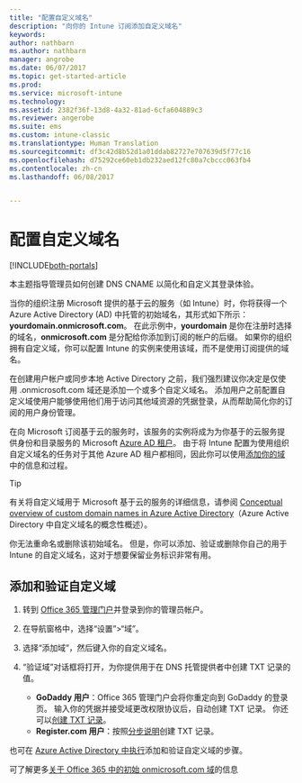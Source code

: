 ```yaml
---
title: "配置自定义域名"
description: "向你的 Intune 订阅添加自定义域名"
keywords: 
author: nathbarn
ms.author: nathbarn
manager: angrobe
ms.date: 06/07/2017
ms.topic: get-started-article
ms.prod: 
ms.service: microsoft-intune
ms.technology: 
ms.assetid: 2382f36f-13d8-4a32-81ad-6cfa604889c3
ms.reviewer: angerobe
ms.suite: ems
ms.custom: intune-classic
ms.translationtype: Human Translation
ms.sourcegitcommit: df3c42d8b52d1a01ddab82727e707639d5f77c16
ms.openlocfilehash: d75292ce60eb1db232aed12fc80a7cbccc063fb4
ms.contentlocale: zh-cn
ms.lasthandoff: 06/08/2017


---
```



# <a name="configure-a-custom-domain-name"></a>配置自定义域名

[!INCLUDE[both-portals](./includes/note-for-both-portals.md)]

本主题指导管理员如何创建 DNS CNAME 以简化和自定义其登录体验。

当你的组织注册 Microsoft 提供的基于云的服务（如 Intune）时，你将获得一个 Azure Active Directory (AD) 中托管的初始域名，其形式如下所示：**yourdomain.onmicrosoft.com**。 在此示例中，**yourdomain** 是你在注册时选择的域名，**onmicrosoft.com** 是分配给你添加到订阅的帐户的后缀。 如果你的组织拥有自定义域，你可以配置 Intune 的实例来使用该域，而不是使用订阅提供的域名。

在创建用户帐户或同步本地 Active Directory 之前，我们强烈建议你决定是仅使用 .onmicrosoft.com 域还是添加一个或多个自定义域名。 添加用户之前配置自定义域使用户能够使用他们用于访问其他域资源的凭据登录，从而帮助简化你的订阅的用户身份管理。

在向 Microsoft 订阅基于云的服务时，该服务的实例将成为为你基于的云服务提供身份和目录服务的 Microsoft [Azure AD 租户](http://technet.microsoft.com/library/jj573650.aspx#BKMK_WhatIsAnAzureADTenant)。 由于将 Intune 配置为使用组织自定义域名的任务对于其他 Azure AD 租户都相同，因此你可以使用[添加你的域](https://azure.microsoft.com/documentation/articles/active-directory-add-domain/)中的信息和过程。

> [!TIP]
> 有关将自定义域用于 Microsoft 基于云的服务的详细信息，请参阅 [Conceptual overview of custom domain names in Azure Active Directory](https://azure.microsoft.com/documentation/articles/active-directory-add-domain-concepts/)（Azure Active Directory 中自定义域名的概念性概述）。

你无法重命名或删除该初始域名。 但是，你可以添加、验证或删除你自己的用于 Intune 的自定义域名，这对于想要保留业务标识非常有用。

## <a name="to-add-and-verify-your-custom-domain"></a>添加和验证自定义域

1. 转到 [Office 365 管理门户](https://portal.office.com/Admin/Default.aspx)并登录到你的管理员帐户。

2. 在导航窗格中，选择“设置”&gt;“域”。

3. 选择“添加域”，然后键入你的自定义域名。

4. “验证域”对话框将打开，为你提供用于在 DNS 托管提供者中创建 TXT 记录的值。
    - **GoDaddy 用户**：Office 365 管理门户会将你重定向到 GoDaddy 的登录页。 输入你的凭据并接受域更改权限协议后，自动创建 TXT 记录。 你还可以[创建 TXT 记录](https://support.office.com/article/Create-DNS-records-at-GoDaddy-for-Office-365-f40a9185-b6d5-4a80-bb31-aa3bb0cab48a)。
    - **Register.com 用户**：按照[分步说明](https://support.office.com/article/Create-DNS-records-at-Register-com-for-Office-365-55bd8c38-3316-48ae-a368-4959b2c1684e#BKMK_verify)创建 TXT 记录。

也可在 [Azure Active Directory 中执行](https://azure.microsoft.com/documentation/articles/active-directory-add-domain/)添加和验证自定义域的步骤。

可了解更多[关于 Office 365 中的初始 onmicrosoft.com 域](https://support.office.com/article/About-your-initial-onmicrosoft-com-domain-in-Office-365-B9FC3018-8844-43F3-8DB1-1B3A8E9CFD5A)的信息

